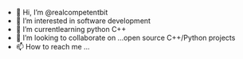 - 👋 Hi, I’m @realcompetentbit
- 👀 I’m interested in software development
- 🌱 I’m currentlearning python C++
- 💞️ I’m looking to collaborate on ...open source C++/Python projects 
- 📫 How to reach me ...

<!---
realcompetentbit/realcompetentbit is a ✨ special ✨ repository because its `README.md` (this file) appears on your GitHub profile.
You can click the Preview link to take a look at your changes.
--->

